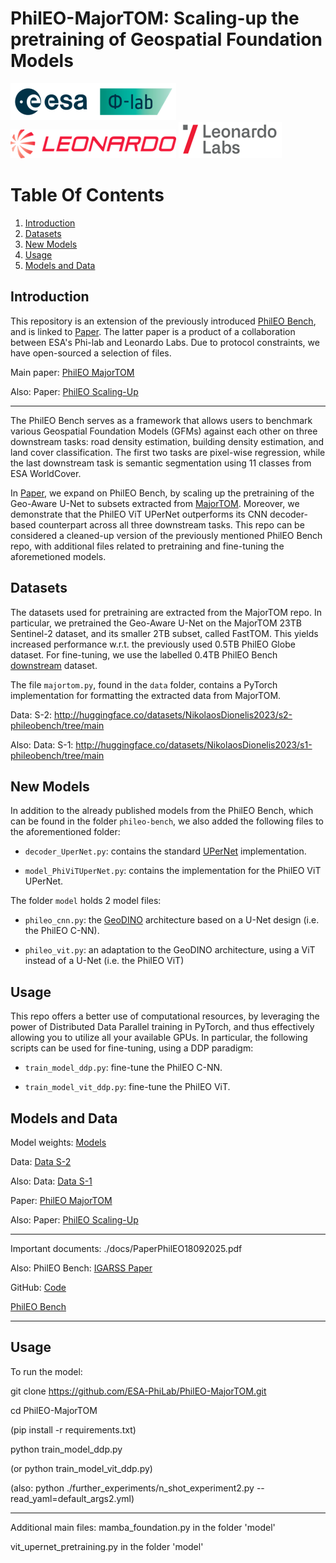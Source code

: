 # PhilEO-MajorTOM: Scaling-up the pretraining of Geospatial Foundation Models

![Banner](images/esa.png)
![Banner](images/leonardo.png)
![Banner](images/leonardo2.png)

# Table Of Contents
1. [Introduction](#introduction)
2. [Datasets](#data)
3. [New Models](#newmodels)
4. [Usage](#usage)
5. [Models and Data](#models)


## Introduction <a name="introduction"></a>
This repository is an extension of the previously introduced [PhilEO Bench](http://arxiv.org/pdf/2401.04464), and is linked to [Paper](http://arxiv.org/pdf/2506.14765). The latter paper is a product of a collaboration between ESA's Phi-lab and Leonardo Labs. Due to protocol constraints, we have open-sourced a selection of files.   

Main paper: [PhilEO MajorTOM](http://arxiv.org/pdf/2506.14765)     

Also: Paper: [PhilEO Scaling-Up](http://arxiv.org/pdf/2506.14765v1)
  
----------------

The PhilEO Bench serves as a framework that allows users to benchmark various
Geospatial Foundation Models (GFMs) against each other on three downstream tasks: road density estimation, building density estimation, and land cover classification. The first two tasks are pixel-wise regression, while the last downstream task is semantic segmentation using 11 classes from ESA WorldCover.      

In [Paper](http://arxiv.org/pdf/2506.14765), we expand on PhilEO Bench, by scaling up the 
pretraining of the Geo-Aware U-Net to subsets extracted from [MajorTOM](https://github.com/ESA-PhiLab/Major-TOM). Moreover, we demonstrate that the PhilEO ViT UPerNet outperforms its CNN decoder-based counterpart across all three downstream tasks. This repo can be considered a cleaned-up version of the
previously mentioned PhilEO Bench repo, with additional files related to pretraining and fine-tuning the aforemetioned models.   


## Datasets <a name="data"></a>
The datasets used for pretraining are extracted from the MajorTOM repo. In particular, we pretrained the Geo-Aware U-Net on the MajorTOM 23TB Sentinel-2 dataset, and its smaller 2TB subset, called FastTOM.
This yields increased performance w.r.t. the previously used 0.5TB PhilEO Globe dataset. For fine-tuning, we use the labelled 0.4TB PhilEO Bench [downstream](https://huggingface.co/datasets/PhilEO-community/PhilEO-downstream) dataset.

The file ```majortom.py```, found in the ```data``` folder, contains a PyTorch implementation for formatting the extracted data from MajorTOM.

Data: S-2: http://huggingface.co/datasets/NikolaosDionelis2023/s2-phileobench/tree/main   

Also: Data: S-1: http://huggingface.co/datasets/NikolaosDionelis2023/s1-phileobench/tree/main 

## New Models <a name="newmodels"></a>
In addition to the already published models from the PhilEO Bench, which can be found in the folder ```phileo-bench```, we also added the following files to the aforementioned folder:

- ```decoder_UperNet.py```: contains the standard [UPerNet](https://arxiv.org/abs/1807.10221) implementation.

- ```model_PhiViTUperNet.py```: contains the implementation for the PhilEO ViT UPerNet.

The folder ```model``` holds 2 model files:

- ```phileo_cnn.py```: the [GeoDINO](https://meetingorganizer.copernicus.org/EGU25/EGU25-18029.html) architecture based on a U-Net design (i.e. the PhilEO C-NN).

- ```phileo_vit.py```: an adaptation to the GeoDINO architecture, using a ViT instead of a U-Net (i.e. the PhilEO ViT)


## Usage <a name="usage"></a>
This repo offers a better use of computational resources, by leveraging the power of Distributed Data Parallel training in PyTorch, and thus effectively allowing you to utilize all your available GPUs. In particular, the following scripts can be used for fine-tuning, using a DDP paradigm: 

- ```train_model_ddp.py```: fine-tune the PhilEO C-NN. 

- ```train_model_vit_ddp.py```: fine-tune the PhilEO ViT. 

## Models and Data <a name="models"></a>

Model weights: [Models](http://huggingface.co/NikolaosDionelis2023/GeoAware-ModelWeights/tree/main)   

Data: [Data S-2](http://huggingface.co/datasets/NikolaosDionelis2023/s2-phileobench/tree/main) 

Also: Data: [Data S-1](http://huggingface.co/datasets/NikolaosDionelis2023/s1-phileobench/tree/main) 

Paper: [PhilEO MajorTOM](http://arxiv.org/pdf/2506.14765)     

Also: Paper: [PhilEO Scaling-Up](http://arxiv.org/pdf/2506.14765v1)    

----------------

Important documents: ./docs/PaperPhilEO18092025.pdf    

Also: PhilEO Bench: [IGARSS Paper](http://phileo-bench.github.io/)    

GitHub: [Code](http://github.com/ESA-PhiLab/PhilEO-Bench)    

[PhilEO Bench](http://arxiv.org/pdf/2401.04464)  

----------------

## Usage 

To run the model:   

git clone https://github.com/ESA-PhiLab/PhilEO-MajorTOM.git     

cd PhilEO-MajorTOM   

(pip install -r requirements.txt)

python train_model_ddp.py 

(or python train_model_vit_ddp.py) 

(also: python ./further_experiments/n_shot_experiment2.py --read_yaml=default_args2.yml)    

----------------

Additional main files: mamba_foundation.py in the folder 'model'     

vit_upernet_pretraining.py in the folder 'model'     


